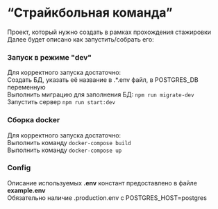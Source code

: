 # “Страйкбольная команда”
Проект, который нужно создать в рамках прохождения стажировки
Далее будет описано как запустить/собрать его:
### Запуск в режиме "dev"
Для корректного запуска достаточно:
<br>Создать БД, указать её название в .*.env файл, в POSTGRES_DB переменную
<br>Выполнить миграцию для заполнения БД: ``npm run migrate-dev``
<br>Запустить сервер ``npm run start:dev``
### Сборка docker
Для корректного запуска достаточно:
<br>Выполнить команду ``docker-compose build``
<br>Выполнить команду ``docker-compose up``
### Config
Описание используемых <b>.env</b> констант предоставлено в файле <b>example.env</b>
<br>Обязательно наличие .production.env с POSTGRES_HOST=postgres
